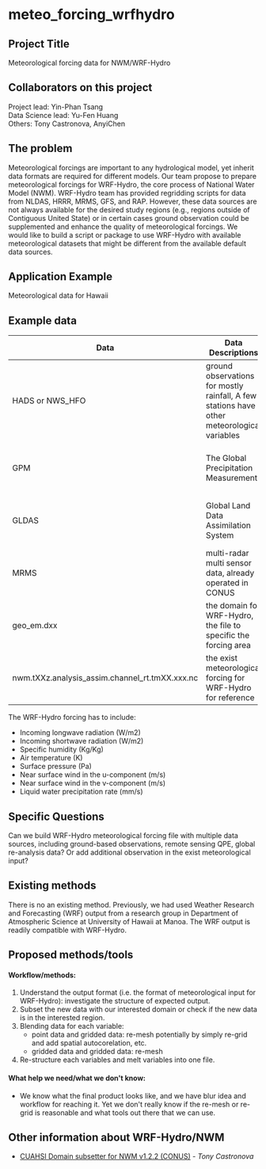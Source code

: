 # meteo_forcing_wrfhydro
## Project Title 
Meteorological forcing data for NWM/WRF-Hydro 

## Collaborators on this project 
Project lead: Yin-Phan Tsang  
Data Science lead: Yu-Fen Huang  
Others: Tony Castronova, AnyiChen  



## The problem 
Meteorological forcings are important to any hydrological model, yet inherit data formats are required for different models. Our team propose to prepare meteorological forcings for WRF-Hydro, the core process of National Water Model (NWM). WRF-Hydro team has provided regridding scripts for data from NLDAS, HRRR, MRMS, GFS, and RAP. However, these data sources are not always available for the desired study regions (e.g., regions outside of Contiguous United State) or in certain cases ground observation could be supplemented and enhance the quality of meteorological forcings. We would like to build a script or package to use WRF-Hydro with available meteorological datasets that might be different from the available default data sources.

## Application Example
Meteorological data for Hawaii

## Example data

**Data** | **Data Descriptions** | **Resolution** | **Format** |
|---|---|---|---|
HADS or NWS_HFO | ground observations for mostly rainfall, A few stations have other meteorological variables | Spatial: NA; Temporal: 15-min to hourly | .txt or .csv |
GPM | The Global Precipitation Measurement | Spatial: 0.1 degree; Temporal: hourly | NetCDF4 |
GLDAS | Global Land Data Assimilation System | Spatial: 0.25 degree; Temporal: 3-hr | NetCDF4 |
MRMS | multi-radar multi sensor data, already operated in CONUS | Spatial: 1-km; Temporal: hourly | GRIB2 |
geo_em.dxx | the domain for WRF-Hydro, the file to specific the forcing area | Spatial: depends; Temporal: NA | NetCDF |
nwm.tXXz.analysis_assim.channel_rt.tmXX.xxx.nc | the exist meteorological forcing for WRF-Hydro for reference | Spatial: depends; Temporal: hourly | NetCDF |

The WRF-Hydro forcing has to include:
* Incoming longwave radiation (W/m2)
* Incoming shortwave radiation (W/m2)
* Specific humidity (Kg/Kg)
* Air temperature (K)
* Surface pressure (Pa)
* Near surface wind in the u-component (m/s)
* Near surface wind in the v-component (m/s)
* Liquid water precipitation rate (mm/s)

## Specific Questions
Can we build WRF-Hydro meteorological forcing file with multiple data sources, including ground-based observations, remote sensing QPE, global re-analysis data? Or add additional observation in the exist meteorological input?

## Existing methods
There is no an existing method. Previously, we had used Weather Research and Forecasting (WRF) output from a research group in Department of Atmospheric Science at University of Hawaii at Manoa. The WRF output is readily compatible with WRF-Hydro. 

## Proposed methods/tools
#### Workflow/methods:
1. Understand the output format (i.e. the format of meteorological input for WRF-Hydro): investigate the structure of expected output.
2. Subset the new data with our interested domain or check if the new data is in the interested region.
3. Blending data for each variable:
    * point data and gridded data: re-mesh potentially by simply re-grid and add spatial autocorelation, etc.
    * gridded data and gridded data: re-mesh
4. Re-structure each variables and melt variables into one file.

#### What help we need/what we don't know:
* We know what the final product looks like, and we have blur idea and workflow for reaching it. Yet we don't really know if the re-mesh or re-grid is reasonable and what tools out there that we can use.

## Other information about WRF-Hydro/NWM
* [CUAHSI Domain subsetter for NWM v1.2.2 (CONUS)](http://subset.cuahsi.org/) - *Tony Castronova*
